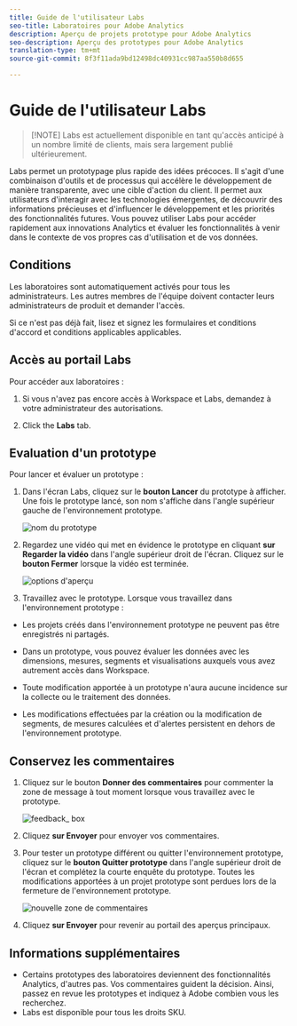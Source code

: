 ```yaml
---
title: Guide de l'utilisateur Labs
seo-title: Laboratoires pour Adobe Analytics
description: Aperçu de projets prototype pour Adobe Analytics
seo-description: Aperçu des prototypes pour Adobe Analytics
translation-type: tm+mt
source-git-commit: 8f3f11ada9bd12498dc40931cc987aa550b8d655

---
```




# Guide de l'utilisateur Labs

>[!NOTE] Labs est actuellement disponible en tant qu'accès anticipé à un nombre limité de clients, mais sera largement publié ultérieurement.

Labs permet un prototypage plus rapide des idées précoces. Il s'agit d'une combinaison d'outils et de processus qui accélère le développement de manière transparente, avec une cible d'action du client. Il permet aux utilisateurs d'interagir avec les technologies émergentes, de découvrir des informations précieuses et d'influencer le développement et les priorités des fonctionnalités futures. Vous pouvez utiliser Labs pour accéder rapidement aux innovations Analytics et évaluer les fonctionnalités à venir dans le contexte de vos propres cas d'utilisation et de vos données.

## Conditions

Les laboratoires sont automatiquement activés pour tous les administrateurs. Les autres membres de l'équipe doivent contacter leurs administrateurs de produit et demander l'accès.

Si ce n'est pas déjà fait, lisez et signez les formulaires et conditions d'accord et conditions applicables applicables.

## Accès au portail Labs

Pour accéder aux laboratoires :

1. Si vous n'avez pas encore accès à Workspace et Labs, demandez à votre administrateur des autorisations.

1. Click the **Labs** tab.

## Evaluation d'un prototype

Pour lancer et évaluer un prototype :

1. Dans l'écran Labs, cliquez sur le **bouton Lancer** du prototype à afficher. Une fois le prototype lancé, son nom s'affiche dans l'angle supérieur gauche de l'environnement prototype.

   ![nom du prototype](https://user-images.githubusercontent.com/29133525/58670566-c03b6c00-82fc-11e9-8b29-ee34260c4024.png)

1. Regardez une vidéo qui met en évidence le prototype en cliquant **sur Regarder la vidéo** dans l'angle supérieur droit de l'écran. Cliquez sur le **bouton Fermer** lorsque la vidéo est terminée.

   ![options d'aperçu](https://user-images.githubusercontent.com/29133525/58670261-a2213c00-82fb-11e9-88db-cc839c98fdab.png)

1. Travaillez avec le prototype. Lorsque vous travaillez dans l'environnement prototype :

* Les projets créés dans l'environnement prototype ne peuvent pas être enregistrés ni partagés.

* Dans un prototype, vous pouvez évaluer les données avec les dimensions, mesures, segments et visualisations auxquels vous avez autrement accès dans Workspace.

* Toute modification apportée à un prototype n'aura aucune incidence sur la collecte ou le traitement des données.

* Les modifications effectuées par la création ou la modification de segments, de mesures calculées et d'alertes persistent en dehors de l'environnement prototype.

## Conservez les commentaires

1. Cliquez sur le bouton **Donner des commentaires** pour commenter la zone de message à tout moment lorsque vous travaillez avec le prototype.

   ![feedback_ box](https://user-images.githubusercontent.com/29133525/58670344-f0363f80-82fb-11e9-8824-ec2b41f7187a.png)

1. Cliquez **sur Envoyer** pour envoyer vos commentaires.

1. Pour tester un prototype différent ou quitter l'environnement prototype, cliquez sur le **bouton Quitter prototype** dans l'angle supérieur droit de l'écran et complétez la courte enquête du prototype. Toutes les modifications apportées à un projet prototype sont perdues lors de la fermeture de l'environnement prototype.

   ![nouvelle zone de commentaires](https://git.corp.adobe.com/storage/user/26539/files/d067e300-a95e-11e9-9208-74339dafe75e)

1. Cliquez **sur Envoyer** pour revenir au portail des aperçus principaux.

## Informations supplémentaires

* Certains prototypes des laboratoires deviennent des fonctionnalités Analytics, d'autres pas. Vos commentaires guident la décision. Ainsi, passez en revue les prototypes et indiquez à Adobe combien vous les recherchez.
* Labs est disponible pour tous les droits SKU.
